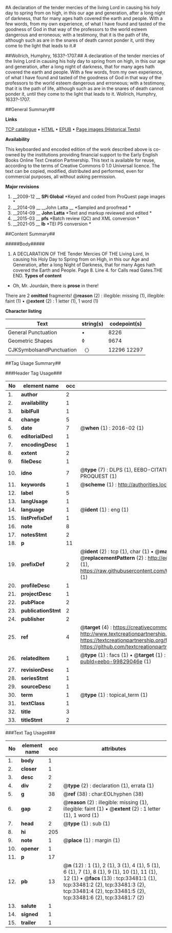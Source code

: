 #A declaration of the tender mercies of the living Lord in causing his holy day to spring from on high, in this our age and generation, after a long night of darkness, that for many ages hath covered the earth and people. With a few words, from my own experience, of what I have found and tasted of the goodness of God in that way of the professors to the world esteem dangerous and erroneous; with a testimony, that it is the path of life, although such as are in the snares of death cannot ponder it, until they come to the light that leads to it.#

##Wollrich, Humphry, 1633?-1707.##
A declaration of the tender mercies of the living Lord in causing his holy day to spring from on high, in this our age and generation, after a long night of darkness, that for many ages hath covered the earth and people. With a few words, from my own experience, of what I have found and tasted of the goodness of God in that way of the professors to the world esteem dangerous and erroneous; with a testimony, that it is the path of life, although such as are in the snares of death cannot ponder it, until they come to the light that leads to it.
Wollrich, Humphry, 1633?-1707.

##General Summary##

**Links**

[TCP catalogue](http://www.ota.ox.ac.uk/tcp/)  • 
[HTML](http://tei.it.ox.ac.uk/tcp/Texts-HTML/free/A66/A66854.html)  • 
[EPUB](http://tei.it.ox.ac.uk/tcp/Texts-EPUB/free/A66/A66854.epub) • 
[Page images (Historical Texts)](https://historicaltexts.jisc.ac.uk/eebo-99829046e)

**Availability**

This keyboarded and encoded edition of the work described above is co-owned by the
    institutions providing financial support to the Early English Books Online Text Creation
    Partnership. This text is available for reuse, according to the terms of  Creative Commons 0 1.0 Universal
    licence. The text can be copied, modified, distributed and performed, even for commercial
    purposes, all without asking permission.

**Major revisions**

1. __2009-12 __ __SPi Global__ *Keyed and coded from ProQuest page images *
1. __2014-09 __ __John Latta __ *Sampled and proofread *
1. __2014-09 __ __John Latta__ *Text and markup reviewed and edited *
1. __2015-03 __ __pfs__ *Batch review (QC) and XML conversion *
1. __2021-05 __ __lb__ *TEI P5 conversion *

##Content Summary##

#####Body#####

1. A DECLARATION OF THE Tender Mercies OF THE Living Lord, In causing his Holy Day to Spring from on High, in this our Age and Generation, after a long Night of Darkness, that for many Ages hath covered the Earth and People.
Page 8. Line 4. for Calls read Gates.THE END.
**Types of content**

  * Oh, Mr. Jourdain, there is **prose** in there!

There are 2 **omitted** fragments! 
 @__reason__ (2) : illegible: missing (1), illegible: faint (1)  •  @__extent__ (2) : 1 letter (1), 1 word (1)

**Character listing**


|Text|string(s)|codepoint(s)|
|---|---|---|
|General Punctuation|•|8226|
|Geometric Shapes|◊|9674|
|CJKSymbolsandPunctuation|〈〉|12296 12297|

##Tag Usage Summary##

###Header Tag Usage###

|No|element name|occ|attributes|
|---|---|---|---|
|1.|__author__|2||
|2.|__availability__|1||
|3.|__biblFull__|1||
|4.|__change__|5||
|5.|__date__|7| @__when__ (1) : 2016-02 (1)|
|6.|__editorialDecl__|1||
|7.|__encodingDesc__|1||
|8.|__extent__|2||
|9.|__fileDesc__|1||
|10.|__idno__|7| @__type__ (7) : DLPS (1), EEBO-CITATION (1), VID (1), EEBO-PROQUEST (1), STC (2), PROQUEST (1)|
|11.|__keywords__|1| @__scheme__ (1) : http://authorities.loc.gov/ (1)|
|12.|__label__|5||
|13.|__langUsage__|1||
|14.|__language__|1| @__ident__ (1) : eng (1)|
|15.|__listPrefixDef__|1||
|16.|__note__|8||
|17.|__notesStmt__|2||
|18.|__p__|11||
|19.|__prefixDef__|2| @__ident__ (2) : tcp (1), char (1)  •  @__matchPattern__ (2) : ([0-9\-]+):([0-9IVX]+) (1), (.+) (1)  •  @__replacementPattern__ (2) : http://eebo.chadwyck.com/downloadtiff?vid=$1&page=$2 (1), https://raw.githubusercontent.com/textcreationpartnership/Texts/master/tcpchars.xml#$1 (1)|
|20.|__profileDesc__|1||
|21.|__projectDesc__|1||
|22.|__pubPlace__|2||
|23.|__publicationStmt__|2||
|24.|__publisher__|2||
|25.|__ref__|4| @__target__ (4) : https://creativecommons.org/publicdomain/zero/1.0/ (1), http://www.textcreationpartnership.org/docs/. (1), https://textcreationpartnership.org/faq/#faq05 (1), https://github.com/textcreationpartnership (1)|
|26.|__relatedItem__|1| @__type__ (1) : facs (1)  •  @__target__ (1) : https://data.historicaltexts.jisc.ac.uk/view?pubId=eebo-99829046e (1)|
|27.|__revisionDesc__|1||
|28.|__seriesStmt__|1||
|29.|__sourceDesc__|1||
|30.|__term__|1| @__type__ (1) : topical_term (1)|
|31.|__textClass__|1||
|32.|__title__|3||
|33.|__titleStmt__|2||


###Text Tag Usage###

|No|element name|occ|attributes|
|---|---|---|---|
|1.|__body__|1||
|2.|__closer__|1||
|3.|__desc__|2||
|4.|__div__|2| @__type__ (2) : declaration (1), errata (1)|
|5.|__g__|38| @__ref__ (38) : char:EOLhyphen (38)|
|6.|__gap__|2| @__reason__ (2) : illegible: missing (1), illegible: faint (1)  •  @__extent__ (2) : 1 letter (1), 1 word (1)|
|7.|__head__|2| @__type__ (1) : sub (1)|
|8.|__hi__|205||
|9.|__note__|1| @__place__ (1) : margin (1)|
|10.|__opener__|1||
|11.|__p__|17||
|12.|__pb__|13| @__n__ (12) : 1 (1), 2 (1), 3 (1), 4 (1), 5 (1), 6 (1), 7 (1), 8 (1), 9 (1), 10 (1), 11 (1), 12 (1)  •  @__facs__ (13) : tcp:33481:1 (1), tcp:33481:2 (2), tcp:33481:3 (2), tcp:33481:4 (2), tcp:33481:5 (2), tcp:33481:6 (2), tcp:33481:7 (2)|
|13.|__salute__|1||
|14.|__signed__|1||
|15.|__trailer__|1||
